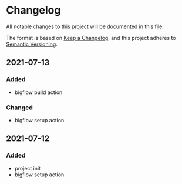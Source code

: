 # Changelog

All notable changes to this project will be documented in this file.

The format is based on [Keep a Changelog](https://keepachangelog.com/en/1.0.0/),
and this project adheres to [Semantic Versioning](https://semver.org/spec/v2.0.0.html).

## 2021-07-13

### Added

* bigflow build action

### Changed

* bigflow setup action

## 2021-07-12

### Added

* project init
* bigflow setup action
